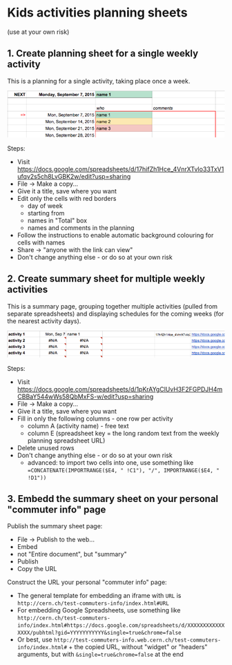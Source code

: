 # Kids activities planning sheets

(use at your own risk)

## 1. Create planning sheet for a single weekly activity

This is a planning for a single activity, taking place once a week.

![alt text](https://github.com/SebastianLopienski/CERN-commuter-info/raw/master/img/single.png "Single activity planning")

Steps:
* Visit https://docs.google.com/spreadsheets/d/17hifZh1Hce_4VnrXTvIo33TxV1ufqv2s5ch8LvGBK2w/edit?usp=sharing
* File -> Make a copy...
* Give it a title, save where you want
* Edit only the cells with red borders
  - day of week
  - starting from
  - names in "Total" box
  - names and comments in the planning
* Follow the instructions to enable automatic background colouring for cells with names
* Share -> "anyone with the link can view"
* Don't change anything else - or do so at your own risk

## 2. Create summary sheet for multiple weekly activities 

This is a summary page, grouping together multiple activities (pulled from separate spreadsheets) and displaying schedules for the coming weeks (for the nearest activity days).

![alt text](https://github.com/SebastianLopienski/CERN-commuter-info/raw/master/img/summary.png "Summary sheet")

Steps:
* Visit https://docs.google.com/spreadsheets/d/1pKrAYgClUvH3F2FGPDJH4mCBBaY544wWs58QbMxFS-w/edit?usp=sharing
* File -> Make a copy...
* Give it a title, save where you want
* Fill in only the following columns - one row per activity
  - column A (activity name) - free text
  - column E (spreadsheet key = the long random text from the weekly planning spreadsheet URL)
* Delete unused rows
* Don't change anything else - or do so at your own risk
  - advanced: to import two cells into one, use something like `=CONCATENATE(IMPORTRANGE($E4, " !C1"), "/", IMPORTRANGE($E4, " !D1"))` 

## 3. Embedd the summary sheet on your personal "commuter info" page

Publish the summary sheet page:
* File -> Publish to the web...
* Embed
* not "Entire document", but "summary"
* Publish
* Copy the URL

Construct the URL your personal "commuter info" page:
* The general template for embedding an iframe with `URL` is `http://cern.ch/test-commuters-info/index.html#URL`
* For embedding Google Spreadsheets, use something like `http://cern.ch/test-commuters-info/index.html#https://docs.google.com/spreadsheets/d/XXXXXXXXXXXXXXXX/pubhtml?gid=YYYYYYYYYYY&single=true&chrome=false`
* Or best, use `http://test-commuters-info.web.cern.ch/test-commuters-info/index.html#` + the copied URL, without "widget" or "headers" arguments, but with `&single=true&chrome=false` at the end

